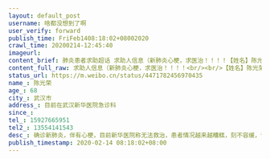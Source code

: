 ```yaml
---
layout: default_post
username: 啥都没想到了啊
user_verify: forward
publish_time: FriFeb1408:18:02+08002020
crawl_time: 20200214-12:45:40
imageurl: 
content_brief: 肺炎患者求助超话 求助人信息（新肺炎心梗，求医治！！！！【姓名】陈光荣【年龄】68【所在城市】武汉市【所在小区、社区】目前在武汉新华医院急诊科【患病时间】【病情描述】确诊新肺炎，伴有心梗，目前新华医院称无法救治，患者情况越来越糟糕，刻不容缓，请帮助转院！！！！【联系方 ...全文
content_full_raw: 求助人信息（新肺炎心梗，求医治！！！！<br/><br/>【姓名】陈光荣<br/>【年龄】68<br/>【所在城市】武汉市<br/>【所在小区、社区】目前在武汉新华医院急诊科<br/>【患病时间】<br/><br/>【病情描述】确诊新肺炎，伴有心梗，目前新华医院称无法救治，患者情况越来越糟糕，刻不容缓，请帮助转院！！！！<br/><br/>【联系方式】15927665951<br/><br/>【其他紧急联系人】13554141543
status_url: https://m.weibo.cn/status/4471782456970435
name_: 陈光荣
age_: 68
city_: 武汉市
address_: 目前在武汉新华医院急诊科
since_: 
tel_: 15927665951
tel2_: 13554141543
desc_: 确诊新肺炎，伴有心梗，目前新华医院称无法救治，患者情况越来越糟糕，刻不容缓，请帮助转院！！！！
publish_timestamp: 2020-02-14 08:18:02+08:00
---
```

